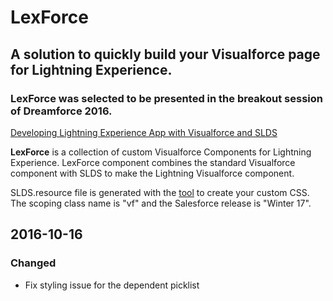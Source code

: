 # LexForce
## A solution to quickly build your Visualforce page for Lightning Experience.
### __LexForce__ was selected to be presented in the breakout session of Dreamforce 2016.
[Developing Lightning Experience App with Visualforce and SLDS](https://success.salesforce.com/Sessions#/session/a2q3A000000LBSGQA4)


__LexForce__ is a collection of custom Visualforce Components for Lightning Experience. LexForce component combines the standard Visualforce component with SLDS to make the Lightning Visualforce component.

SLDS.resource file is generated with the [tool](https://tools.lightningdesignsystem.com/css-customizer) to create your custom CSS. The scoping class name is "vf" and the Salesforce release is "Winter 17".

## 2016-10-16
### Changed
- Fix styling issue for the dependent picklist

